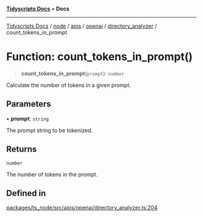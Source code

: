 [**Tidyscripts Docs**](../../../../../../../../../README.md) • **Docs**

***

[Tidyscripts Docs](../../../../../../../../../globals.md) / [node](../../../../../../../README.md) / [apis](../../../../../README.md) / [openai](../../../README.md) / [directory\_analyzer](../README.md) / count\_tokens\_in\_prompt

# Function: count\_tokens\_in\_prompt()

> **count\_tokens\_in\_prompt**(`prompt`): `number`

Calculate the number of tokens in a given prompt.

## Parameters

• **prompt**: `string`

The prompt string to be tokenized.

## Returns

`number`

The number of tokens in the prompt.

## Defined in

[packages/ts\_node/src/apis/openai/directory\_analyzer.ts:204](https://github.com/sheunaluko/tidyscripts/blob/master/packages/ts_node/src/apis/openai/directory_analyzer.ts#L204)
